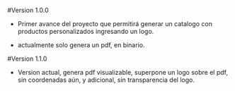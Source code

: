 #Version 1.0.0

- Primer avance del proyecto que permitirá generar un catalogo con productos personalizados ingresando un logo.

- actualmente solo genera un pdf, en binario.

#Version 1.1.0

- Version actual, genera pdf visualizable, superpone un logo sobre el pdf, sin coordenadas aún, y adicional, sin transparencia del logo.
